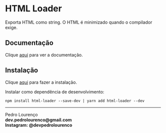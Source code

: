 # HTML Loader

Exporta HTML como string. O HTML é minimizado quando o compilador exige.

## Documentação

Clique [aqui](https://github.com/webpack-contrib/html-loader) para ver a documentação.

## Instalação

Clique [aqui](https://www.npmjs.com/package/html-loader) para fazer a instalação.

Instalar como dependência de desenvolvimento:

```
npm install html-loader --save-dev | yarn add html-loader --dev
```

<hr>
<stong>Pedro Lourenço</strong><br>
<Strong>dev.pedrolourenco@gmail.com</strong><br>
<Strong>Instagram: @devpedrolourenco</strong>